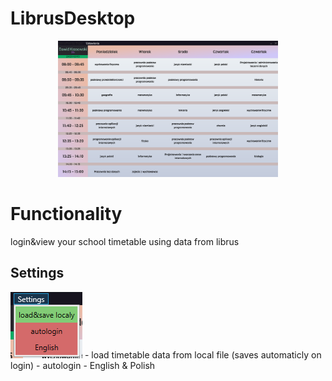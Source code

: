 # LibrusDesktop
<p align="center">
    <img src="/other/librusdesktop.png" style="width:70%;height:70%;">
</p>

# Functionality
login&view your school timetable using data from librus

## Settings
<img src="/other/librussettings.png">
- load timetable data from local file (saves automaticly on login)
- autologin
- English & Polish